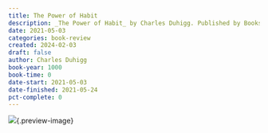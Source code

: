 ```yaml
---
title: The Power of Habit
description: _The Power of Habit_ by Charles Duhigg. Published by Books on Tape, with ISBN 9780307966650.0. Read on 2021-05-03
date: 2021-05-03
categories: book-review
created: 2024-02-03
draft: false
author: Charles Duhigg
book-year: 1000
book-time: 0
date-start: 2021-05-03
date-finished: 2021-05-24
pct-complete: 0
---
```


![](https://img1.od-cdn.com/ImageType-100/1191-1/{29B07BB9-7B99-435B-84DE-66D3260BA445}IMG100.JPG){.preview-image}